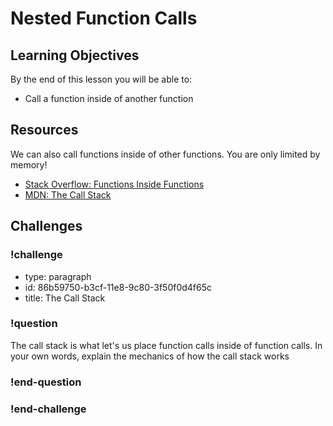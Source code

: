 # Nested Function Calls

## Learning Objectives

By the end of this lesson you will be able to:

* Call a function inside of another function

## Resources

We can also call functions inside of other functions. You are only limited by memory!

* [Stack Overflow: Functions Inside Functions](https://stackoverflow.com/questions/4524877/how-do-i-call-a-function-inside-of-another-function)
* [MDN: The Call Stack](https://developer.mozilla.org/en-US/docs/Glossary/Call_stack)

## Challenges

<!-- Question -->

### !challenge

* type: paragraph
* id: 86b59750-b3cf-11e8-9c80-3f50f0d4f65c
* title: The Call Stack

### !question

The call stack is what let's us place function calls inside of function calls. In your
own words, explain the mechanics of how the call stack works

### !end-question

### !end-challenge
